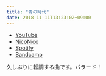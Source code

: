 ```yaml
---
title: "青の時代"
date: 2018-11-11T13:23:02+09:00
---
```


- [YouTube](https://www.youtube.com/watch?bnQHId5u6EA)
- [NicoNico](https://nico.ms/sm34156791)
- [Spotify](https://open.spotify.com/track/3gjwJ9dlUZ8ytCDbRAjKA3)
- [Bandcamp](https://mikirihasshap.bandcamp.com/track/--100)

久しぶりに転調する曲です。バラード！